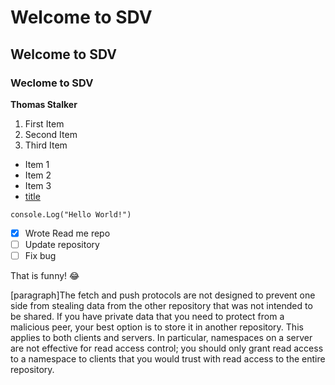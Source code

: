 # Welcome to SDV

## Welcome to SDV

### Weclome to SDV

**Thomas Stalker**

1. First Item
2. Second Item
3. Third Item
   
- Item 1
- Item 2
- Item 3
- [title](https://www.google.com/)

`console.Log("Hello World!")`

- [X] Wrote Read me repo
- [ ] Update repository
- [ ] Fix bug

That is funny! :joy:

[paragraph]The fetch and push protocols are not designed to prevent one side from stealing data from the other repository that was not intended to be shared. If you have private data that you need to protect from a malicious peer, your best option is to store it in another repository. This applies to both clients and servers. In particular, namespaces on a server are not effective for read access control; you should only grant read access to a namespace to clients that you would trust with read access to the entire repository.